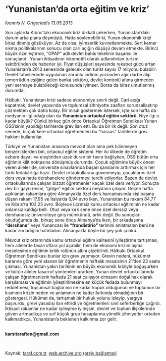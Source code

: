 # ‘Yunanistan’da orta eğitim ve kriz’ 

*İoannis N. Grigoriadis 13.05.2013*

<div class="yazi"><p>Son aylarda Kıbrıs’taki ekonomik kriz dikkati çekerken, Yunanistan’daki durum arka plana düşmüştü. Hatta söylenebilir ki, Yunan ekonomik krizi biraz dinmiş gözüküyor. Az da olsa, iyimserlik kuvvetlenmekte. Sert kemer sıkma politikalarının sonucu olan cari açığın düşüşü devam etmekte. Birinci büyük özelleştirme, “OPAP” adlı devlet bahis tekelinin başarısı ile sonuçlandı. Yunan iktisadının lokomotifi olarak adlandırılan turizm sektöründen de haberler iyi. Fiyat düşüşleri sayesinde rekabet gücü artan Yunanistan’a 2013 senesinde gelecek olan turist sayısı 17 milyonu bulabilir. Devlet tahvillerinde uygulanan zorunlu indirim yüzünden ağır darbe alıp temerrüdün eşiğine gelen banka sektörü, devlet kontrolü altına girmeden yeni sermaye bulabileceği konusunda iyimser. Borsa da biraz umutlanmış durumda. </p>
<p>Hâlbuki, Yunanistan krizi sadece ekonomiye sınırlı değil. Cari açığı kapatmak, devlet yapısında ve toplumsal zihniyette zaafları sorunsallaştırıp çözmekten çok daha kolay. Bir misal göstermek istersek, işte son hafta da medyanın ilgi odağı olan da <b>Yunanistan ortaokul eğitim sektörü</b>. Niye ilgi o kadar büyük? Çünkü birkaç gün önce Ortaokul Öğretmen Sendikası Yunan ÖSS’sinin yapıldığı tarihlerde grev ilan etti. Bu da bir ilk değil. Son otuz senede, birçok kere ortaokul öğretmenleri bu “hassas” tarihlerde grev hakkını kullandılar. </p>
<p>Türkiye ve Yunanistan arasında mevcut olan ama pek bilinmeyen benzerliklerden biri, ortaokul eğitim sistemi. Her iki ülkede de öğretim ezbere dayalı ve eleştiriden uzak duran bir tavra bağlıyken, ÖSS bütün orta eğitimin kilit noktasına dönüşmüş durumda. Çocuk eğitimine büyük önem veren aileler de, üniversite sınavlarında başarı şanslarını arttırmak için her türlü fedakârlığa hazır. Devlet ortaokullarına güvenmeyip, çocuklarını özel ders veya hatta dershanelere göndermeyi tercih ediyorlar. Bazen de devlet ortaokullarında çalışan bizzat öğretmenler kaçak özel ders veriyor. Sonuçta dev bir gayrı resmî, “gölge” eğitim sektörü meydana çıkıyor. Geçen hafta açıklanan rakamlara göre Almanya’da özel ders harcamasında kişi başına düşen rakam 17,95 ve İtalya’da 6,94 avro iken, Yunanistan bu rakam 84,77 ve Kıbrıs’ta 103,25 avro. Böylece ücretsiz kamu ortaokul eğitiminin ne kadar anlamsız kaldığı belli. Otuz veya kırk sene önce özel derssiz veya dershanesiz üniversiteye giriş mümkündü, artık değil. Bu sonuçları okuduğumda da, birkaç sene önce Almanya’da iken, bir arkadaşıma <b>“dershane”</b> veya Yunancası ile <b>“frondistirio”</b> terimini anlatmanın beni ne kadar zorladığını hatırladım. Almanya’da böyle bir şey yok çünkü.</p>
<p>Mevcut kriz ortamında kamu ortaokul eğitim kalitesini iyileştirme tartışması, hem ailelerde tasarruflara yol açabilir, hem de ekonomi krizini aşma meselesinde eğitimin kritik rolünün altını çizebilirdi. Hâlbuki Ortaokul Öğretmen Sendikası bunlar için grev yapmıyor. Grevin nedeni, hükümet kararına göre yeni atanan bir öğretmenin haftalık mesaisinin 21’den 23 saate çıkması. Yunanistan yakın tarihinin en büyük ekonomik kriziyle boğuşurken ve bütün aileler tasarruf yöntemleri ararken, Yunan devlet ortaokullarında çalışan öğretmenlerin haftada 21 saat çalışıyor olmasını doğal hak olarak karşılaması ve eğitimin iyileştirilmesine en küçük fedada bulunmayı reddetmesi, toplumsal bağlarının ne kadar kopuk olduğunun ve toplumun bir kısmının krizin neden ve anlamının ne kadar farkında olmadığının bir göstergesi. Hükümet de, tartışmalı bir hukuk yolunu izleyip, yargıya başvurdu, grevi yasadışı ilan ettirdi ve öğretmenleri sivil seferberliğe çağırdı. İktisadi rakamlar ne kadar iyileşirse iyileşsin, devlet ve toplum ilişkilerinde güven artmadıkça ve sırf küçük grup hesaplarına yönelik zihniyetler ortadan kalkmadıkça, Yunanistan’a beklenen kalkınma zor gelir. </p><b>
<p><br/>karsitaraftan@gmail.com</p>
<p></p></b> 
</div>

Kaynak: [taraf.com.tr](http://www.taraf.com.tr/ioannis-n-grigoriadis/makale-yunanistan-da-orta-egitim-ve-kriz.htm), [web.archive.org (arşiv bağlantısı)](http://web.archive.org/web/20130624155448/http://www.taraf.com.tr/ioannis-n-grigoriadis/makale-yunanistan-da-orta-egitim-ve-kriz.htm)

